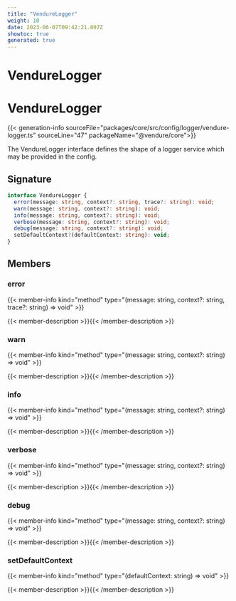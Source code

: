 ```yaml
---
title: "VendureLogger"
weight: 10
date: 2023-06-07T09:42:21.097Z
showtoc: true
generated: true
---
```

<!-- This file was generated from the Vendure source. Do not modify. Instead, re-run the "docs:build" script -->

# VendureLogger
<div class="symbol">


# VendureLogger

{{< generation-info sourceFile="packages/core/src/config/logger/vendure-logger.ts" sourceLine="47" packageName="@vendure/core">}}

The VendureLogger interface defines the shape of a logger service which may be provided in
the config.

## Signature

```TypeScript
interface VendureLogger {
  error(message: string, context?: string, trace?: string): void;
  warn(message: string, context?: string): void;
  info(message: string, context?: string): void;
  verbose(message: string, context?: string): void;
  debug(message: string, context?: string): void;
  setDefaultContext?(defaultContext: string): void;
}
```
## Members

### error

{{< member-info kind="method" type="(message: string, context?: string, trace?: string) => void"  >}}

{{< member-description >}}{{< /member-description >}}

### warn

{{< member-info kind="method" type="(message: string, context?: string) => void"  >}}

{{< member-description >}}{{< /member-description >}}

### info

{{< member-info kind="method" type="(message: string, context?: string) => void"  >}}

{{< member-description >}}{{< /member-description >}}

### verbose

{{< member-info kind="method" type="(message: string, context?: string) => void"  >}}

{{< member-description >}}{{< /member-description >}}

### debug

{{< member-info kind="method" type="(message: string, context?: string) => void"  >}}

{{< member-description >}}{{< /member-description >}}

### setDefaultContext

{{< member-info kind="method" type="(defaultContext: string) => void"  >}}

{{< member-description >}}{{< /member-description >}}


</div>
